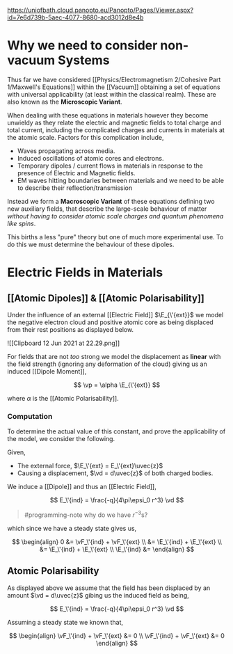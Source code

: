 https://uniofbath.cloud.panopto.eu/Panopto/Pages/Viewer.aspx?id=7e6d739b-5aec-4077-8680-acd3012d8e4b

# Why we need to consider non-vacuum Systems

Thus far we have considered [[Physics/Electromagnetism 2/Cohesive Part 1/Maxwell's Equations]] within the [[Vacuum]] obtaining a set of equations with universal applicability (at least within the classical realm). These are also known as the **Microscopic Variant**.

When dealing with these equations in materials however they become unwieldy as they relate the electric and magnetic fields to total charge and total current, including the complicated charges and currents in materials at the atomic scale. Factors for this complication include,

- Waves propagating across media.
- Induced oscillations of atomic cores and electrons.
- Temporary dipoles / current flows in materials in response to the presence of Electric and Magnetic fields.
- EM waves hitting boundaries between materials and we need to be able to describe their reflection/transmission

Instead we form a **Macroscopic Variant** of these equations defining two new auxiliary fields, that describe the large-scale behaviour of matter _without having to consider atomic scale charges and quantum phenomena like spins_.

This births a less "pure" theory but one of much more experimental use. To do this we must determine the behaviour of these dipoles.

# Electric Fields in Materials

## [[Atomic Dipoles]] & [[Atomic Polarisability]]

Under the influence of an external [[Electric Field]] $\E_{\'{ext}}$ we model the negative electron cloud and positive atomic core as being displaced from their rest positions as displayed below.

![[Clipboard 12 Jun 2021 at 22.29.png]]

For fields that are not _too_ strong we model the displacement as **linear** with the field strength (ignoring any deformation of the cloud) giving us an induced [[Dipole Moment]],

$$
\vp = \alpha \E_{\'{ext}}
$$

where $\alpha$ is the [[Atomic Polarisability]].

### Computation

To determine the actual value of this constant, and prove the applicability of the model, we consider the following.

Given,

- The external force, $\E_\'{ext} = E_\'{ext}\uvec{z}$
- Causing a displacement, $\vd = d\uvec{z}$ of both charged bodies.

We induce a [[Dipole]] and thus an [[Electric Field]],

$$
E_\'{ind} = \frac{-q}{4\pi\epsi_0 r^3} \vd
$$

> #programming-note why do we have $r^{-3}$s?

which since we have a steady state gives us,

$$
\begin{align}
0
&= \vF_\'{ind} + \vF_\'{ext} \\
&= \E_\'{ind} + \E_\'{ext} \\
&= \E_\'{ind} + \E_\'{ext} \\
\E_\'{ind} &=
\end{align}
$$

## Atomic Polarisability

As displayed above we assume that the field has been displaced by an amount $\vd = d\uvec{z}$ gibing us the induced field as being,

$$
E_\'{ind} = \frac{-q}{4\pi\epsi_0 r^3} \vd
$$

Assuming a steady state we known that,

$$
\begin{align}
\vF_\'{ind} + \vF_\'{ext} &= 0 \\
\vF_\'{ind} + \vF_\'{ext} &= 0
\end{align}
$$
